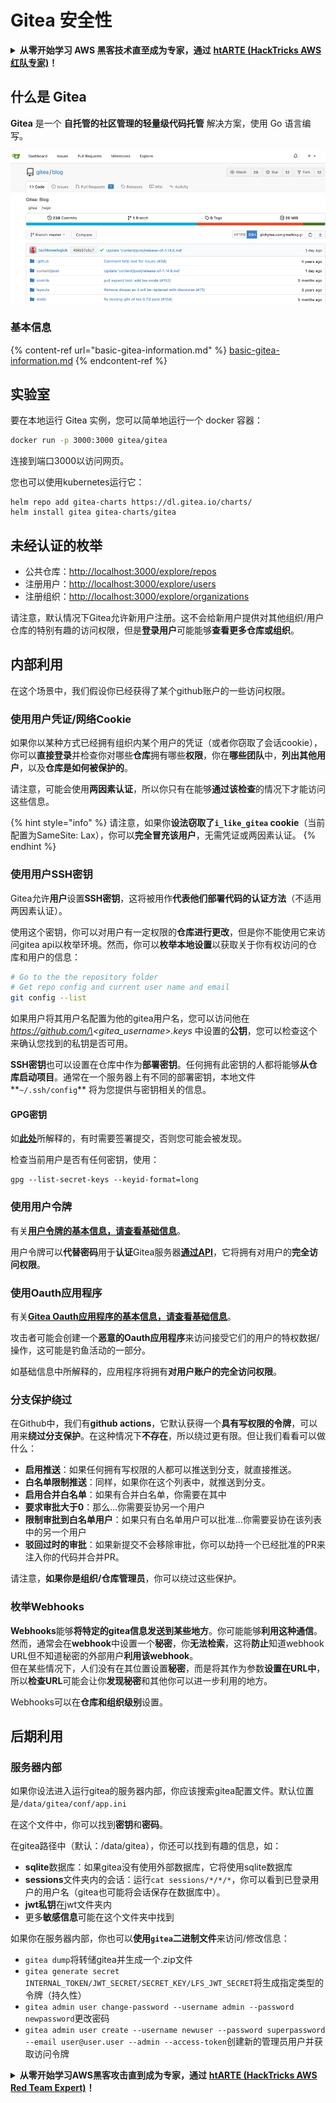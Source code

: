 # Gitea 安全性

<details>

<summary><strong>从零开始学习 AWS 黑客技术直至成为专家，通过</strong> <a href="https://training.hacktricks.xyz/courses/arte"><strong>htARTE (HackTricks AWS 红队专家)</strong></a><strong>！</strong></summary>

支持 HackTricks 的其他方式：

* 如果您希望在 **HackTricks 中看到您的公司广告** 或 **下载 HackTricks 的 PDF 版本**，请查看 [**订阅计划**](https://github.com/sponsors/carlospolop)！
* 获取 [**官方 PEASS & HackTricks 商品**](https://peass.creator-spring.com)
* 探索 [**PEASS 家族**](https://opensea.io/collection/the-peass-family)，我们独家的 [**NFT 集合**](https://opensea.io/collection/the-peass-family)
* **加入** 💬 [**Discord 群组**](https://discord.gg/hRep4RUj7f) 或 [**telegram 群组**](https://t.me/peass) 或在 **Twitter** 🐦 上 **关注** 我 [**@carlospolopm**](https://twitter.com/carlospolopm)**。**
* **通过向** [**HackTricks**](https://github.com/carlospolop/hacktricks) 和 [**HackTricks Cloud**](https://github.com/carlospolop/hacktricks-cloud) github 仓库提交 PR 来分享您的黑客技巧。

</details>

## 什么是 Gitea

**Gitea** 是一个 **自托管的社区管理的轻量级代码托管** 解决方案，使用 Go 语言编写。

![](<../../.gitbook/assets/image (5) (1) (1) (1) (1) (1).png>)

### 基本信息

{% content-ref url="basic-gitea-information.md" %}
[basic-gitea-information.md](basic-gitea-information.md)
{% endcontent-ref %}

## 实验室

要在本地运行 Gitea 实例，您可以简单地运行一个 docker 容器：
```bash
docker run -p 3000:3000 gitea/gitea
```
连接到端口3000以访问网页。

您也可以使用kubernetes运行它：
```
helm repo add gitea-charts https://dl.gitea.io/charts/
helm install gitea gitea-charts/gitea
```
## 未经认证的枚举

* 公共仓库：[http://localhost:3000/explore/repos](http://localhost:3000/explore/repos)
* 注册用户：[http://localhost:3000/explore/users](http://localhost:3000/explore/users)
* 注册组织：[http://localhost:3000/explore/organizations](http://localhost:3000/explore/organizations)

请注意，默认情况下Gitea允许新用户注册。这不会给新用户提供对其他组织/用户仓库的特别有趣的访问权限，但是**登录用户**可能能够**查看更多仓库或组织**。

## 内部利用

在这个场景中，我们假设你已经获得了某个github账户的一些访问权限。

### 使用用户凭证/网络Cookie

如果你以某种方式已经拥有组织内某个用户的凭证（或者你窃取了会话cookie），你可以**直接登录**并检查你对哪些**仓库**拥有哪些**权限**，你在**哪些团队**中，**列出其他用户**，以及**仓库是如何被保护的**。

请注意，可能会使用**两因素认证**，所以你只有在能够**通过该检查**的情况下才能访问这些信息。

{% hint style="info" %}
请注意，如果你**设法窃取了`i_like_gitea` cookie**（当前配置为SameSite: Lax），你可以**完全冒充该用户**，无需凭证或两因素认证。
{% endhint %}

### 使用用户SSH密钥

Gitea允许**用户**设置**SSH密钥**，这将被用作**代表他们部署代码的认证方法**（不适用两因素认证）。

使用这个密钥，你可以对用户有一定权限的**仓库进行更改**，但是你不能使用它来访问gitea api以枚举环境。然而，你可以**枚举本地设置**以获取关于你有权访问的仓库和用户的信息：
```bash
# Go to the the repository folder
# Get repo config and current user name and email
git config --list
```
如果用户将其用户名配置为他的gitea用户名，您可以访问他在 _https://github.com/\<gitea\_username>.keys_ 中设置的**公钥**，您可以检查这个来确认您找到的私钥是否可用。

**SSH密钥**也可以设置在仓库中作为**部署密钥**。任何拥有此密钥的人都将能够**从仓库启动项目**。通常在一个服务器上有不同的部署密钥，本地文件**`~/.ssh/config`** 将为您提供与密钥相关的信息。

#### GPG密钥

如[**此处**](broken-reference/)所解释的，有时需要签署提交，否则您可能会被发现。

检查当前用户是否有任何密钥，使用：
```shell
gpg --list-secret-keys --keyid-format=long
```
### 使用用户令牌

有关[**用户令牌的基本信息，请查看基础信息**](basic-gitea-information.md#personal-access-tokens)。

用户令牌可以**代替密码**用于**认证**Gitea服务器[**通过API**](https://try.gitea.io/api/swagger#/)，它将拥有对用户的**完全访问权限**。

### 使用Oauth应用程序

有关[**Gitea Oauth应用程序的基本信息，请查看基础信息**](./#with-oauth-application)。

攻击者可能会创建一个**恶意的Oauth应用程序**来访问接受它们的用户的特权数据/操作，这可能是钓鱼活动的一部分。

如基础信息中所解释的，应用程序将拥有**对用户账户的完全访问权限**。

### 分支保护绕过

在Github中，我们有**github actions**，它默认获得一个**具有写权限的令牌**，可以用来**绕过分支保护**。在这种情况下**不存在**，所以绕过更有限。但让我们看看可以做什么：

* **启用推送**：如果任何拥有写权限的人都可以推送到分支，就直接推送。
* **白名单限制推送**：同样，如果你在这个列表中，就推送到分支。
* **启用合并白名单**：如果有合并白名单，你需要在其中
* **要求审批大于0**：那么...你需要妥协另一个用户
* **限制审批到白名单用户**：如果只有白名单用户可以批准...你需要妥协在该列表中的另一个用户
* **驳回过时的审批**：如果新提交不会移除审批，你可以劫持一个已经批准的PR来注入你的代码并合并PR。

请注意，**如果你是组织/仓库管理员**，你可以绕过这些保护。

### 枚举Webhooks

**Webhooks**能够**将特定的gitea信息发送到某些地方**。你可能能够**利用这种通信**。\
然而，通常会在**webhook**中设置一个**秘密**，你**无法检索**，这将**防止**知道webhook URL但不知道秘密的外部用户**利用该webhook**。\
但在某些情况下，人们没有在其位置设置**秘密**，而是将其作为参数**设置在URL中**，所以**检查URL**可能会让你**发现秘密**和其他你可以进一步利用的地方。

Webhooks可以在**仓库和组织级别**设置。

## 后期利用

### 服务器内部

如果你设法进入运行gitea的服务器内部，你应该搜索gitea配置文件。默认位置是`/data/gitea/conf/app.ini`

在这个文件中，你可以找到**密钥**和**密码**。

在gitea路径中（默认：/data/gitea），你还可以找到有趣的信息，如：

* **sqlite**数据库：如果gitea没有使用外部数据库，它将使用sqlite数据库
* **sessions**文件夹内的会话：运行`cat sessions/*/*/*`，你可以看到已登录用户的用户名（gitea也可能将会话保存在数据库中）。
* **jwt私钥**在jwt文件夹内
* 更多**敏感信息**可能在这个文件夹中找到

如果你在服务器内部，你也可以**使用`gitea`二进制文件**来访问/修改信息：

* `gitea dump`将转储gitea并生成一个.zip文件
* `gitea generate secret INTERNAL_TOKEN/JWT_SECRET/SECRET_KEY/LFS_JWT_SECRET`将生成指定类型的令牌（持久性）
* `gitea admin user change-password --username admin --password newpassword`更改密码
* `gitea admin user create --username newuser --password superpassword --email user@user.user --admin --access-token`创建新的管理员用户并获取访问令牌

<details>

<summary><strong>从零开始学习AWS黑客攻击直到成为专家，通过</strong> <a href="https://training.hacktricks.xyz/courses/arte"><strong>htARTE (HackTricks AWS Red Team Expert)</strong></a><strong>！</strong></summary>

支持HackTricks的其他方式：

* 如果你想在**HackTricks中看到你的公司广告**或**下载HackTricks的PDF**，请查看[**订阅计划**](https://github.com/sponsors/carlospolop)！
* 获取[**官方PEASS & HackTricks商品**](https://peass.creator-spring.com)
* 发现[**PEASS家族**](https://opensea.io/collection/the-peass-family)，我们独家的[**NFTs系列**](https://opensea.io/collection/the-peass-family)
* **加入** 💬 [**Discord群组**](https://discord.gg/hRep4RUj7f)或[**telegram群组**](https://t.me/peass)或在**Twitter** 🐦 上**关注**我 [**@carlospolopm**](https://twitter.com/carlospolopm)**。**
* **通过向** [**HackTricks**](https://github.com/carlospolop/hacktricks) 和 [**HackTricks Cloud**](https://github.com/carlospolop/hacktricks-cloud) github仓库提交PR来分享你的黑客技巧。

</details>
